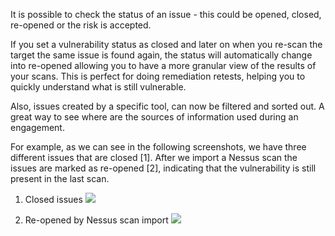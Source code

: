 It is possible to check the status of an issue - this could be opened, closed, re-opened or the risk is accepted.

If you set a vulnerability status as closed and later on when you re-scan the target the same issue is found again, the status will automatically change into re-opened allowing you to have a more granular view of the results of your scans. This is perfect for doing remediation retests, helping you to quickly understand what is still vulnerable. 

Also, issues created by a specific tool, can now be filtered and sorted out. A great way to see where are the sources of information used during an engagement.

For example, as we can see in the following screenshots, we have three different issues that are closed [1]. After we import a Nessus scan the issues are marked as re-opened [2], indicating that the vulnerability is still present in the last scan.

1. Closed issues
![](https://raw.github.com/wiki/infobyte/faraday/images/status_report/status_closed.png)

2. Re-opened by Nessus scan import
![](https://raw.github.com/wiki/infobyte/faraday/images/status_report/status_re-opened.png)
  
